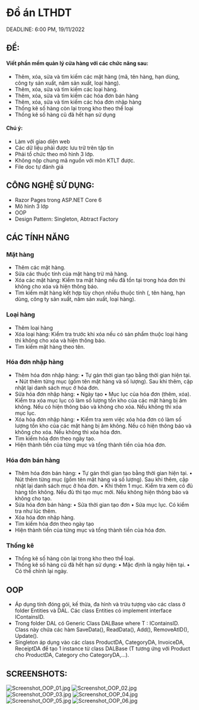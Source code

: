 # Đồ án LTHDT
DEADLINE: 6:00 PM, 19/11/2022

## ĐỀ:

#### Viết phần mềm quản lý cửa hàng với các chức năng sau:</h3>
-	Thêm, xóa, sửa và tìm kiếm các mặt hàng (mã, tên hàng, hạn dùng, công ty sản xuất, năm sản xuất, loại hàng).
-	Thêm, xóa, sửa và tìm kiếm các loại hàng.
-	Thêm, xóa, sửa và tìm kiếm các hóa đơn bán hàng
-	Thêm, xóa, sửa và tìm kiếm các hóa đơn nhập hàng
-	Thống kê số hàng còn lại trong kho theo thể loại
-	Thống kê số hàng cũ đã hết hạn sử dụng

#### Chú ý:
-	Làm với giao diện web
-	Các dữ liệu phải được lưu trữ trên tập tin
-	Phải tổ chức theo mô hình 3 lớp.
-	Không nộp chung mã nguồn với môn KTLT được.
-	File doc tự đánh giá

## CÔNG NGHỆ SỬ DỤNG:
- Razor Pages trong ASP.NET Core 6
- Mô hình 3 lớp
- OOP
- Design Pattern: Singleton, Abtract Factory

## CÁC TÍNH NĂNG
### Mặt hàng
-	Thêm các mặt hàng.
-	Sửa các thuộc tính của mặt hàng trừ mã hàng.
-	Xóa các mặt hàng: Kiểm tra mặt hàng nếu đã tồn tại trong hóa đơn thì không cho xóa và hiện thông báo.
-	Tìm kiếm mặt hàng kết hợp tùy chọn nhiều thuộc tính (, tên hàng, hạn dùng, công ty sản xuất, năm sản xuất, loại hàng).
### Loại hàng
-	Thêm loại hàng
-	Xóa loại hàng: Kiểm tra trước khi xóa nếu có sản phẩm thuộc loại hàng thì không cho xóa và hiện thông báo.
-	Tìm kiếm mặt hàng theo tên. 
### Hóa đơn nhập hàng
-	Thêm hóa đơn nhập hàng:
•	Tự gán thời gian tạo bằng thời gian hiện tại.
•	Nút thêm từng mục (gồm tên mặt hàng và số lượng). Sau khi thêm, cập nhật lại danh sách mục ở hóa đơn.
-	Sửa hóa đơn nhập hàng:
•	Ngày tạo
•	Mục lục của hóa đơn (thêm, xóa). Kiểm tra xóa mục lục có làm số lượng tồn kho của các mặt hàng bị âm không. Nếu có hiện thông báo và không cho xóa. Nếu không thì xóa mục lục.
-	Xóa hóa đơn nhập hàng:
•	Kiểm tra xem việc xóa hóa đơn có làm số lượng tồn kho của các mặt hàng bị âm không. Nếu có hiện thông báo và không cho xóa. Nếu không thì xóa hóa đơn.
-	Tìm kiếm hóa đơn theo ngày tạo.
-	Hiện thành tiền của từng mục và tổng thành tiền của hóa đơn.
### Hóa đơn bán hàng
-	Thêm hóa đơn bán hàng:
•	Tự gán thời gian tạo bằng thời gian hiện tại.
•	Nút thêm từng mục (gồm tên mặt hàng và số lượng). Sau khi thêm, cập nhật lại danh sách mục ở hóa đơn.
•	Khi thêm 1 mục. Kiểm tra xem có đủ hàng tồn không. Nếu đủ thì tạo mục mới. Nếu không hiện thông báo và không cho tạo.
-	Sửa hóa đơn bán hàng:
•	Sửa thời gian tạo đơn
•	Sửa mục lục. Có kiểm tra như lúc thêm.
-	Xóa hóa đơn nhập hàng.
-	Tìm kiếm hóa đơn theo ngày tạo
-	Hiện thành tiền của từng mục và tổng thành tiền của hóa đơn.
### Thống kê
-	Thống kê số hàng còn lại trong kho theo thể loại.
-	Thống kê số hàng cũ đã hết hạn sử dụng:
•	Mặc định là ngày hiện tại.
•	Có thể chỉnh lại ngày.

## OOP
-	Áp dụng tính đóng gói, kế thừa, đa hình và trừu tượng vào các class ở folder Entities và DAL. Các class Entities có implement interface IContainsID.
-	Trong folder DAL có Generic Class DALBase<T> where T : IContainsID. Class này chứa các hàm SaveData(), ReadData(), Add(), RemoveAtID(), Update().
-	Singleton áp dụng vào các class ProductDA, CategoryDA, InvoiceDA, ReceiptDA để tạo 1 instance từ class DALBase<T> (T tương ứng với Product cho ProductDA, Category cho CategoryDA,…).

## SCREENSHOTS:
![Screenshot_OOP_01.jpg](/Screenshots/Screenshot_OOP_01.jpg)
![Screenshot_OOP_02.jpg](/Screenshots/Screenshot_OOP_02.jpg)
![Screenshot_OOP_03.jpg](/Screenshots/Screenshot_OOP_03.jpg)
![Screenshot_OOP_04.jpg](/Screenshots/Screenshot_OOP_04.jpg)
![Screenshot_OOP_05.jpg](/Screenshots/Screenshot_OOP_05.jpg)
![Screenshot_OOP_06.jpg](/Screenshots/Screenshot_OOP_06.jpg)
